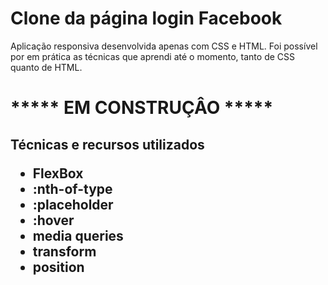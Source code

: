 <h1 aling="center">Clone da página login Facebook</h1>

<p>
  Aplicação responsiva desenvolvida apenas com CSS e HTML. Foi possível por em prática as técnicas
  que aprendi até o momento, tanto de CSS quanto de HTML.
</p>

<h1 aling="center">***** EM CONSTRUÇÂO *****</h1>

<h2 aling="center">Técnicas e recursos utilizados</p>

<ul>
  <li>FlexBox</li>
  <li>:nth-of-type</li>
  <li>:placeholder</li>
  <li>:hover</li>
  <li>media queries</li>
  <li>transform</li>
  <li>position</li>
</ul>